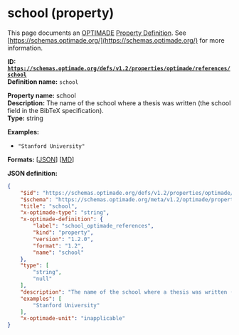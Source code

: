 # school (property)

This page documents an [OPTIMADE](https://www.optimade.org/) [Property Definition](https://schemas.optimade.org/#definitions). See [https://schemas.optimade.org/](https://schemas.optimade.org/) for more information.

**ID: [`https://schemas.optimade.org/defs/v1.2/properties/optimade/references/school`](https://schemas.optimade.org/defs/v1.2/properties/optimade/references/school.md)**  
**Definition name:** `school`

**Property name:** school  
**Description:** The name of the school where a thesis was written (the school field in the BibTeX specification).  
**Type:** string  



**Examples:**

- `"Stanford University"`

**Formats:** [[JSON](school.json)] [[MD](school.md)]

**JSON definition:**

``` json
{
    "$id": "https://schemas.optimade.org/defs/v1.2/properties/optimade/references/school",
    "$schema": "https://schemas.optimade.org/meta/v1.2/optimade/property_definition.json",
    "title": "school",
    "x-optimade-type": "string",
    "x-optimade-definition": {
        "label": "school_optimade_references",
        "kind": "property",
        "version": "1.2.0",
        "format": "1.2",
        "name": "school"
    },
    "type": [
        "string",
        "null"
    ],
    "description": "The name of the school where a thesis was written (the school field in the BibTeX specification).",
    "examples": [
        "Stanford University"
    ],
    "x-optimade-unit": "inapplicable"
}
```